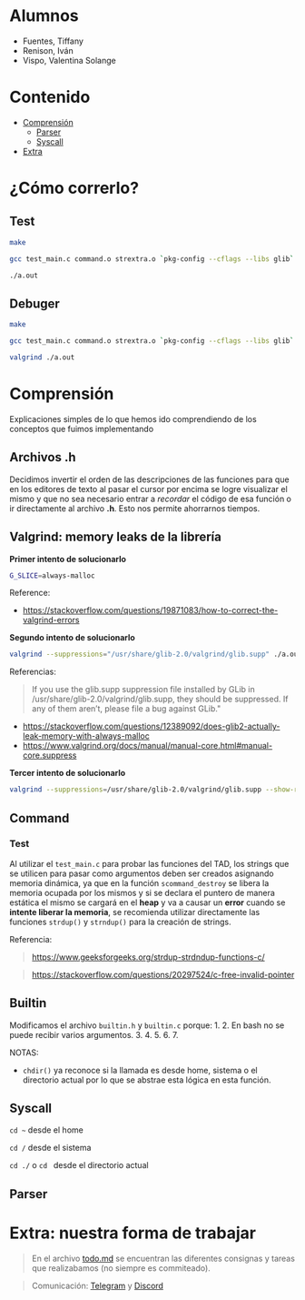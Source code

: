 # Alumnos
- Fuentes, Tiffany
- Renison, Iván
- Vispo, Valentina Solange

# Contenido
- [Comprensión](#Comprensión)
    - [Parser](#Parser)
    - [Syscall](#Syscall)
- [Extra](#Extra:-nuestra-forma-de-trabajar)

# ¿Cómo correrlo?

## Test
```bash
make
```

```bash
gcc test_main.c command.o strextra.o `pkg-config --cflags --libs glib`
```

```bash
./a.out
```

## Debuger
```bash
make
```

```bash
gcc test_main.c command.o strextra.o `pkg-config --cflags --libs glib`
```

```bash
valgrind ./a.out
```

# Comprensión
Explicaciones simples de lo que hemos ido comprendiendo de los conceptos que fuimos implementando

## Archivos .h

Decidimos invertir el orden de las descripciones de las funciones para que en los editores de texto al pasar el cursor por encima se logre visualizar el mismo y que no sea necesario entrar a *recordar* el código de esa función o ir directamente al archivo **.h**. Esto nos permite ahorrarnos tiempos.

## Valgrind: memory leaks de la librería
**Primer intento de solucionarlo**

```bash
G_SLICE=always-malloc
```

Reference:
- https://stackoverflow.com/questions/19871083/how-to-correct-the-valgrind-errors

**Segundo intento de solucionarlo**

```bash
valgrind --suppressions="/usr/share/glib-2.0/valgrind/glib.supp" ./a.out
```

Referencias:
> If you use the glib.supp suppression file installed by GLib in /usr/share/glib-2.0/valgrind/glib.supp, they should be suppressed. If any of them aren’t, please file a bug against GLib."
- https://stackoverflow.com/questions/12389092/does-glib2-actually-leak-memory-with-always-malloc
- https://www.valgrind.org/docs/manual/manual-core.html#manual-core.suppress

**Tercer intento de solucionarlo**

```bash
valgrind --suppressions=/usr/share/glib-2.0/valgrind/glib.supp --show-reachable=no ./a.out
```

## Command
### Test
Al utilizar el `test_main.c` para probar las funciones del TAD, los strings que se utilicen para pasar como argumentos deben ser creados asignando memoria dinámica, ya que en la función `scommand_destroy` se libera la memoria ocupada por los mismos y si se declara el puntero de manera estática el mismo se cargará en el **heap** y va a causar un **error** cuando se **intente liberar la memoria**, se recomienda utilizar directamente las funciones `strdup()` y `strndup()` para la creación de strings.

Referencia:
> https://www.geeksforgeeks.org/strdup-strdndup-functions-c/

> https://stackoverflow.com/questions/20297524/c-free-invalid-pointer

## Builtin
Modificamos el archivo `builtin.h` y `builtin.c` porque:
1. 
2. En bash no se puede recibir varios argumentos.
3.
4.
5.
6.
7. 

NOTAS:
- `chdir()` ya reconoce si la llamada es desde home, sistema o el directorio actual por lo que se abstrae esta lógica en esta función.


## Syscall
`cd ~` desde el home

`cd /` desde el sistema

`cd ./` o `cd ` desde el directorio actual

## Parser


# Extra: nuestra forma de trabajar
> En el archivo [todo.md](todo.md) se encuentran las diferentes consignas y tareas que realizabamos (no siempre es commiteado).

> Comunicación: [Telegram](https://web.telegram.org/) y [Discord](https://discord.com/)